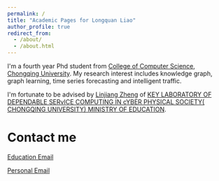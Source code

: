 ```yaml
---
permalink: /
title: "Academic Pages for Longquan Liao"
author_profile: true
redirect_from: 
  - /about/
  - /about.html
---
```


I'm a fourth year Phd student from [College of Computer Science](http://www.cs.cqu.edu.cn), [Chongqing University](https://www.cqu.edu.cn). My research interest includes knowledge graph, graph learning, time series forecasting and intelligent traffic.

I'm fortunate to be advised by [Linjiang Zheng](http://www.cs.cqu.edu.cn/info/1320/4113.htm) of [KEY LABORATORY OF DEPENDABLE SERvICE COMPUTING IN cYBER PHYSICAL SOCIETY( CHONGQING UNIVERSITY) MINISTRY OF EDUCATION](https://cps.cqu.edu.cn).

Contact me
======
[Education Email](jefflongquan@stu.cqu.edu.cn)

[Personal Email](jefflongquan@foxmai.com)
